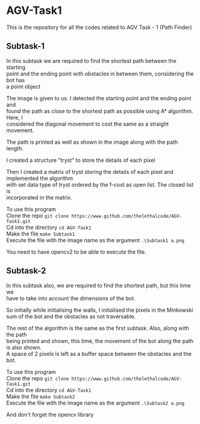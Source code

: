 # AGV-Task1

This is the repository for all the codes related to AGV Task - 1 (Path Finder)

## Subtask-1

In this subtask we are required to find the shortest path between the starting\
point and the ending point with obstacles in between them, considering the bot has\
a point object

The image is given to us. I detected the starting point and the ending point and\
found the path as close to the shortest path as possible using A* algorithm. Here, I\
considered the diagonal movement to cost the same as a straight movement.

The path is printed as well as shown in the image along with the path length.

I created a structure "tryst" to store the details of each pixel

Then I created a matrix of tryst storing the details of each pixel and implemented the algorithm\
with set data type of tryst ordered by the f-cost as open list. The closed list is\
incorporated in the matrix.

To use this program\
Clone the repo
`git clone https://www.github.com/thelethalcode/AGV-Task1.git`\
Cd into the directory
`cd AGV-Task1`\
Make the file
`make Subtask1`\
Execute the file with the image name as the argument
`.\Subtask1 a.png`

You need to have opencv2 to be able to execute the file.

## Subtask-2

In this subtask also, we are required to find the shortest path, but this time we\
have to take into account the dimensions of the bot.

So initially while initialising the walls, I initialised the pixels in the Minkowski\
sum of the bot and the obstacles as not traversable.

The rest of the algorithm is the same as the first subtask. Also, along with the path\
being printed and shown, this time, the movement of the bot along the path is also shown.\
A space of 2 pixels is left as a buffer space between the obstacles and the bot.

To use this program\
Clone the repo
`git clone https://www.github.com/thelethalcode/AGV-Task1.git`\
Cd into the directory
`cd AGV-Task1`\
Make the file
`make Subtask2`\
Execute the file with the image name as the argument
`.\Subtask2 a.png`

And don't forget the opencv library
